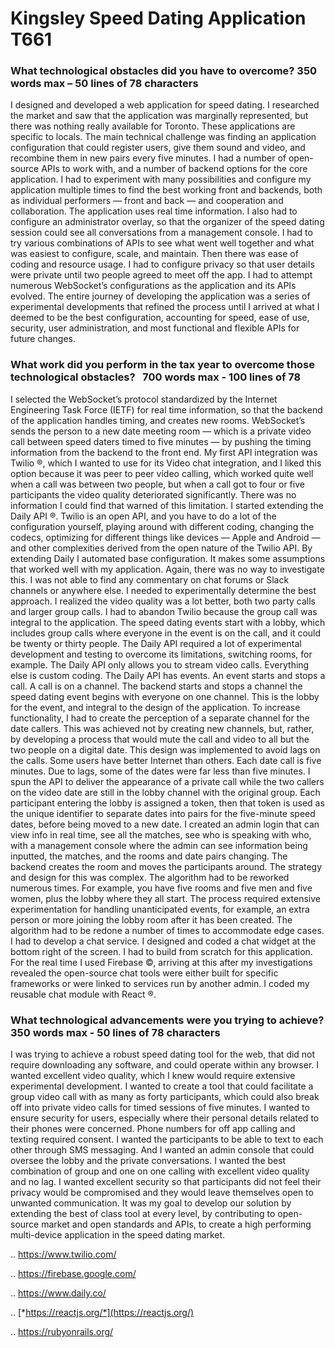 Kingsley Speed Dating Application T661
======================================

### What technological obstacles did you have to overcome? 350 words max – 50 lines of 78 characters

I designed and developed a web application for speed dating. I
researched the market and saw that the application was marginally
represented, but there was nothing really available for Toronto. These
applications are specific to locals. The main technical challenge was
finding an application configuration that could register users, give
them sound and video, and recombine them in new pairs every five
minutes. I had a number of open-source APIs to work with, and a number
of backend options for the core application. I had to experiment with
many possibilities and configure my application multiple times to find
the best working front and backends, both as individual performers —
front and back — and cooperation and collaboration. The application uses
real time information. I also had to configure an administrator overlay,
so that the organizer of the speed dating session could see all
conversations from a management console. I had to try various
combinations of APIs to see what went well together and what was easiest
to configure, scale, and maintain. Then there was ease of coding and
resource usage. I had to configure privacy so that user details were
private until two people agreed to meet off the app. I had to attempt
numerous WebSocket’s configurations as the application and its APIs
evolved. The entire journey of developing the application was a series
of experimental developments that refined the process until I arrived at
what I deemed to be the best configuration, accounting for speed, ease
of use, security, user administration, and most functional and flexible
APIs for future changes.

### What work did you perform in the tax year to overcome those technological obstacles?   700 words max - 100 lines of 78

I selected the WebSocket’s protocol standardized by the Internet
Engineering Task Force (IETF) for real time information, so that the
backend of the application handles timing, and creates new rooms.
WebSocket’s sends the person to a new date meeting room — which is a
private video call between speed daters timed to five minutes — by
pushing the timing information from the backend to the front end. My
first API integration was Twilio ®, which I wanted to use for its Video
chat integration, and I liked this option because it was peer to peer
video calling, which worked quite well when a call was between two
people, but when a call got to four or five participants the video
quality deteriorated significantly. There was no information I could
find that warned of this limitation. I started extending the Daily API
®. Twilio is an open API, and you have to do a lot of the configuration
yourself, playing around with different coding, changing the codecs,
optimizing for different things like devices — Apple and Android — and
other complexities derived from the open nature of the Twilio API. By
extending Daily I automated base configuration. It makes some
assumptions that worked well with my application. Again, there was no
way to investigate this. I was not able to find any commentary on chat
forums or Slack channels or anywhere else. I needed to experimentally
determine the best approach. I realized the video quality was a lot
better, both two party calls and larger group calls. I had to abandon
Twilio because the group call was integral to the application. The speed
dating events start with a lobby, which includes group calls where
everyone in the event is on the call, and it could be twenty or thirty
people. The Daily API required a lot of experimental development and
testing to overcome its limitations, switching rooms, for example. The
Daily API only allows you to stream video calls. Everything else is
custom coding. The Daily API has events. An event starts and stops a
call. A call is on a channel. The backend starts and stops a channel the
speed dating event begins with everyone on one channel. This is the
lobby for the event, and integral to the design of the application. To
increase functionality, I had to create the perception of a separate
channel for the date callers. This was achieved not by creating new
channels, but, rather, by developing a process that would mute the call
and video to all but the two people on a digital date. This design was
implemented to avoid lags on the calls. Some users have better Internet
than others. Each date call is five minutes. Due to lags, some of the
dates were far less than five minutes. I spun the API to deliver the
appearance of a private call while the two callers on the video date are
still in the lobby channel with the original group. Each participant
entering the lobby is assigned a token, then that token is used as the
unique identifier to separate dates into pairs for the five-minute speed
dates, before being moved to a new date. I created an admin login that
can view info in real time, see all the matches, see who is speaking
with who, with a management console where the admin can see information
being inputted, the matches, and the rooms and date pairs changing. The
backend creates the room and moves the participants around. The strategy
and design for this was complex. The algorithm had to be reworked
numerous times. For example, you have five rooms and five men and five
women, plus the lobby where they all start. The process required
extensive experimentation for handling unanticipated events, for
example, an extra person or more joining the lobby room after it has
been created. The algorithm had to be redone a number of times to
accommodate edge cases. I had to develop a chat service. I designed and
coded a chat widget at the bottom right of the screen. I had to build
from scratch for this application. For the real time I used Firebase ©,
arriving at this after my investigations revealed the open-source chat
tools were either built for specific frameworks or were linked to
services run by another admin. I coded my reusable chat module with
React ®.

### What technological advancements were you trying to achieve? 350 words max - 50 lines of 78 characters

I was trying to achieve a robust speed dating tool for the web, that did
not require downloading any software, and could operate within any
browser. I wanted excellent video quality, which I knew would require
extensive experimental development. I wanted to create a tool that could
facilitate a group video call with as many as forty participants, which
could also break off into private video calls for timed sessions of five
minutes. I wanted to ensure security for users, especially where their
personal details related to their phones were concerned. Phone numbers
for off app calling and texting required consent. I wanted the
participants to be able to text to each other through SMS messaging. And
I wanted an admin console that could oversee the lobby and the private
conversations. I wanted the best combination of group and one on one
calling with excellent video quality and no lag. I wanted excellent
security so that participants did not feel their privacy would be
compromised and they would leave themselves open to unwanted
communication. It was my goal to develop our solution by extending the
best of class tool at every level, by contributing to open-source market
and open standards and APIs, to create a high performing multi-device
application in the speed dating market.

.. https://www.twilio.com/

.. https://firebase.google.com/

.. https://www.daily.co/

.. [*https://reactjs.org/*](https://reactjs.org/)

.. https://rubyonrails.org/
